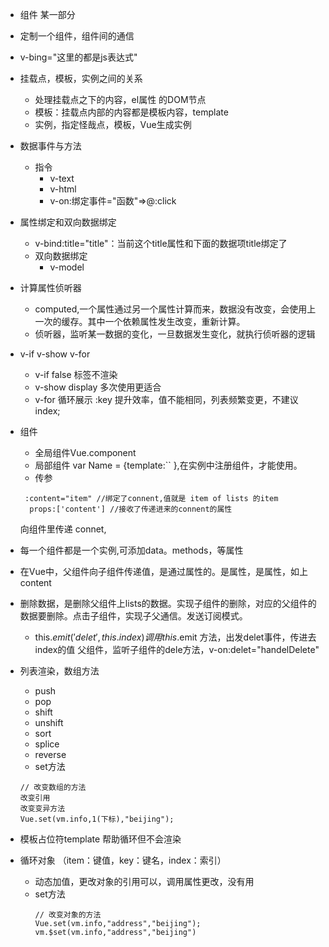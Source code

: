 + 组件 某一部分
+ 定制一个组件，组件间的通信
+ v-bing="这里的都是js表达式"
+ 挂载点，模板，实例之间的关系
   + 处理挂载点之下的内容，el属性 的DOM节点
   + 模板：挂载点内部的内容都是模板内容，template
   +  实例，指定怪哉点，模板，Vue生成实例
+ 数据事件与方法
   + 指令
      + v-text
      + v-html
      + v-on:绑定事件="函数"=>@:click
+ 属性绑定和双向数据绑定
   + v-bind:title="title"：当前这个title属性和下面的数据项title绑定了
   + 双向数据绑定
      +  v-model
+ 计算属性侦听器
   + computed,一个属性通过另一个属性计算而来，数据没有改变，会使用上一次的缓存。其中一个依赖属性发生改变，重新计算。
   + 侦听器，监听某一数据的变化，一旦数据发生变化，就执行侦听器的逻辑
+ v-if v-show v-for
   + v-if false 标签不渲染
   + v-show display 多次使用更适合
   + v-for 循环展示 :key 提升效率，值不能相同，列表频繁变更，不建议index;
+ 组件 
   + 全局组件Vue.component
   + 局部组件 var Name = {template:``  },在实例中注册组件，才能使用。
   + 传参
   ```
    :content="item" //绑定了connent,值就是 item of lists 的item
     props:['content'] //接收了传递进来的connent的属性
    ```
    向组件里传递 connet,
+ 每一个组件都是一个实例,可添加data。methods，等属性
+ 在Vue中，父组件向子组件传递值，是通过属性的。是属性，是属性，如上 content
+ 删除数据，是删除父组件上lists的数据。实现子组件的删除，对应的父组件的数据要删除。点击子组件，实现子父通信。发送订阅模式。
   + this.$emit('delet',this.index) 调用this.$emit 方法，出发delet事件，传进去index的值
   父组件，监听子组件的dele方法，v-on:delet="handelDelete"

+ 列表渲染，数组方法
   + push
   + pop
   + shift
   + unshift
   + sort
   + splice
   + reverse
   + set方法
   ```
   // 改变数组的方法
   改变引用
   改变变异方法
   Vue.set(vm.info,1(下标),"beijing");
   ```
+ 模板占位符template 帮助循环但不会渲染
+ 循环对象 （item：键值，key：键名，index：索引）
   + 动态加值，更改对象的引用可以，调用属性更改，没有用
   + set方法
      ```
      // 改变对象的方法
      Vue.set(vm.info,"address","beijing");
      vm.$set(vm.info,"address","beijing")
      ```